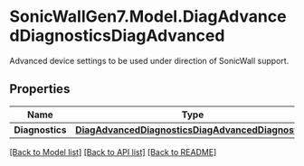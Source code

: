 # SonicWallGen7.Model.DiagAdvancedDiagnosticsDiagAdvanced
Advanced device settings to be used under direction of SonicWall support.

## Properties

Name | Type | Description | Notes
------------ | ------------- | ------------- | -------------
**Diagnostics** | [**DiagAdvancedDiagnosticsDiagAdvancedDiagnostics**](DiagAdvancedDiagnosticsDiagAdvancedDiagnostics.md) |  | [optional] 

[[Back to Model list]](../README.md#documentation-for-models) [[Back to API list]](../README.md#documentation-for-api-endpoints) [[Back to README]](../README.md)

